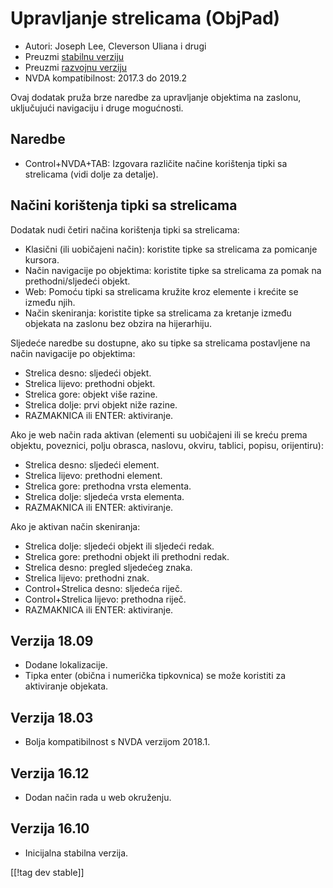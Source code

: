 # Upravljanje strelicama (ObjPad) #

* Autori: Joseph Lee, Cleverson Uliana i drugi
* Preuzmi [stabilnu verziju][1]
* Preuzmi [razvojnu verziju][2]
* NVDA kompatibilnost: 2017.3 do 2019.2

Ovaj dodatak pruža brze naredbe za upravljanje objektima na zaslonu,
uključujući navigaciju i druge mogućnosti.

## Naredbe

* Control+NVDA+TAB: Izgovara različite načine korištenja tipki sa strelicama
  (vidi dolje za detalje).

## Načini korištenja tipki sa strelicama

Dodatak nudi četiri načina korištenja tipki sa strelicama:

* Klasični (ili uobičajeni način): koristite tipke sa strelicama za
  pomicanje kursora.
* Način navigacije po objektima: koristite tipke sa strelicama za pomak na
  prethodni/sljedeći objekt.
* Web: Pomoću tipki sa strelicama kružite kroz elemente i krećite se između
  njih.
* Način skeniranja: koristite tipke sa strelicama za kretanje između
  objekata na zaslonu bez obzira na hijerarhiju.

Sljedeće naredbe su dostupne, ako su tipke sa strelicama postavljene na
način navigacije po objektima:

* Strelica desno: sljedeći objekt.
* Strelica lijevo: prethodni objekt.
* Strelica gore: objekt više razine.
* Strelica dolje: prvi objekt niže razine.
* RAZMAKNICA ili ENTER: aktiviranje.

Ako je web način rada aktivan (elementi su uobičajeni ili se kreću prema
objektu, poveznici, polju obrasca, naslovu, okviru, tablici, popisu,
orijentiru):

* Strelica desno: sljedeći element.
* Strelica lijevo: prethodni element.
* Strelica gore: prethodna vrsta elementa.
* Strelica dolje: sljedeća vrsta elementa.
* RAZMAKNICA ili ENTER: aktiviranje.

Ako je aktivan način skeniranja:

* Strelica dolje: sljedeći objekt ili sljedeći redak.
* Strelica gore: prethodni objekt ili prethodni redak.
* Strelica desno: pregled sljedećeg znaka.
* Strelica lijevo: prethodni znak.
* Control+Strelica desno: sljedeća riječ.
* Control+Strelica lijevo: prethodna riječ.
* RAZMAKNICA ili ENTER: aktiviranje.

## Verzija 18.09

* Dodane lokalizacije.
* Tipka enter (obična i numerička tipkovnica) se može koristiti za
  aktiviranje objekata.

## Verzija 18.03

* Bolja kompatibilnost s NVDA verzijom 2018.1.

## Verzija 16.12

* Dodan način rada u web okruženju.

## Verzija 16.10

* Inicijalna stabilna verzija.

[[!tag dev stable]]

[1]: https://addons.nvda-project.org/files/get.php?file=objPad

[2]: https://addons.nvda-project.org/files/get.php?file=objPad-dev
